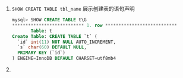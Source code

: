 1. `SHOW CREATE TABLE tbl_name` 展示创建表的语句声明

	```sql
	mysql> SHOW CREATE TABLE t\G
	*************************** 1. row ***************************
	       Table: t
	Create Table: CREATE TABLE `t` (
	  `id` int(11) NOT NULL AUTO_INCREMENT,
	  `s` char(60) DEFAULT NULL,
	  PRIMARY KEY (`id`)
	) ENGINE=InnoDB DEFAULT CHARSET=utf8mb4
	```
2. 